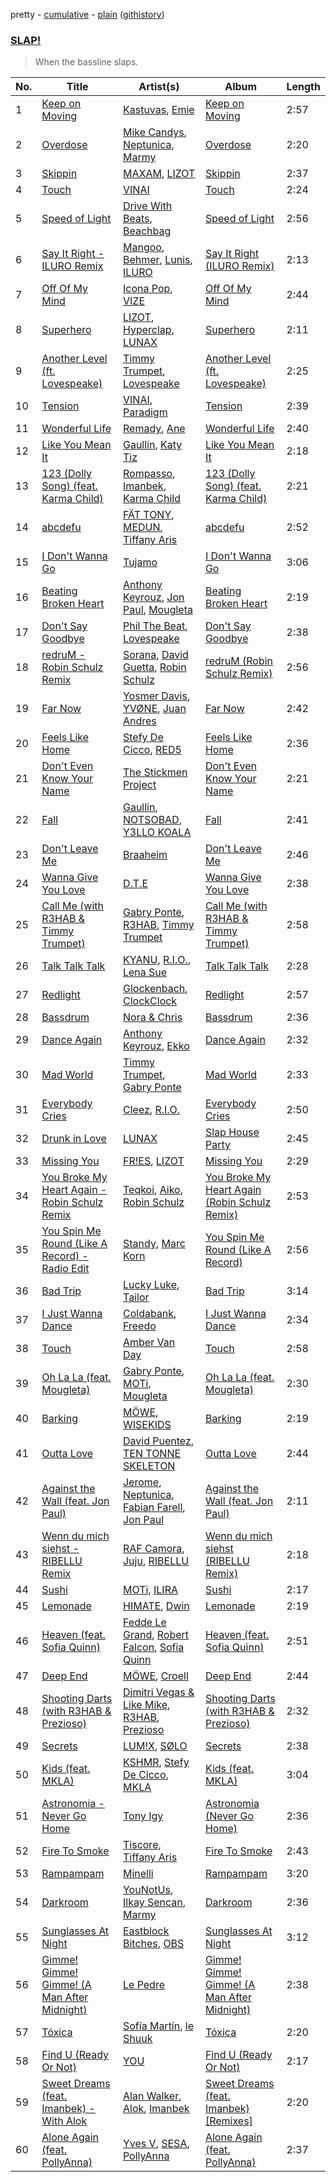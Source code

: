 pretty - [cumulative](/playlists/cumulative/SLAP!.md) - [plain](/playlists/plain/37i9dQZF1DX97SIuADeA1Y) ([githistory](https://github.githistory.xyz/vitokorn/spotify-playlist-archive/blob/master/playlists/plain/37i9dQZF1DX97SIuADeA1Y))

### [SLAP!](https://open.spotify.com/playlist/37i9dQZF1DX97SIuADeA1Y)

> When the bassline slaps.

| No. | Title | Artist(s) | Album | Length |
|---|---|---|---|---|
| 1 | [Keep on Moving](https://open.spotify.com/track/2sHa8ZvrwS2LZagaUM3FN5) | [Kastuvas](https://open.spotify.com/artist/48aqzGnSFeO0t4FKTGmq72), [Emie](https://open.spotify.com/artist/7vMDKdgSZ2Scn4uzFdTDyZ) | [Keep on Moving](https://open.spotify.com/album/3vLlGwZQi5yorSzKAaHVzy) | 2:57 |
| 2 | [Overdose](https://open.spotify.com/track/7d0DnTugSgbAiYtcEkZqWN) | [Mike Candys](https://open.spotify.com/artist/24Sxfn1uAoJmuR9N72drt9), [Neptunica](https://open.spotify.com/artist/5dGsIOepO9ufQlXjW8KrPL), [Marmy](https://open.spotify.com/artist/7GDzOgd5Z7GSqIyfDcVguz) | [Overdose](https://open.spotify.com/album/7zwBtGsBC0pi4ec8tUp6Hr) | 2:20 |
| 3 | [Skippin](https://open.spotify.com/track/6UmkLiuqMDw88HKr9H4B2F) | [MAXAM](https://open.spotify.com/artist/3dBS6HZxtKdJwcNyx9kThH), [LIZOT](https://open.spotify.com/artist/12A83CWwFiyXy90ScLWPIe) | [Skippin](https://open.spotify.com/album/114HqXOv5hLDuk7SVP0XVB) | 2:37 |
| 4 | [Touch](https://open.spotify.com/track/2nCIE2AVFQ1adRVkocdGOp) | [VINAI](https://open.spotify.com/artist/4mrBetqy378Jf1y6NLszlx) | [Touch](https://open.spotify.com/album/5ik87NiTm8sIW95DZjJPUk) | 2:24 |
| 5 | [Speed of Light](https://open.spotify.com/track/7KWepVXoO7Tbo7zWNtjrvC) | [Drive With Beats](https://open.spotify.com/artist/7EvWHkvaWF9QIn04zNDJBa), [Beachbag](https://open.spotify.com/artist/2dZshj2g0klBLuEML2xkWg) | [Speed of Light](https://open.spotify.com/album/4caqXkdm8bmOqRbYOS9hZj) | 2:56 |
| 6 | [Say It Right - ILURO Remix](https://open.spotify.com/track/5ofHoV0ywhsZUOArK1Oa1h) | [Mangoo](https://open.spotify.com/artist/6ObeGN1qTsep95QRNOfNc3), [Behmer](https://open.spotify.com/artist/6UZvJbrEJxkycbgUznMIF9), [Lunis](https://open.spotify.com/artist/1YjaVTeHBlVRRxbk7H30HN), [ILURO](https://open.spotify.com/artist/73BWaJ2QBzDrBjeCnhBzE1) | [Say It Right (ILURO Remix)](https://open.spotify.com/album/6ZEaJiDo55GwRWxtkbG00a) | 2:13 |
| 7 | [Off Of My Mind](https://open.spotify.com/track/1HHnQYqcnlnE9q7LGFFGFj) | [Icona Pop](https://open.spotify.com/artist/1VBflYyxBhnDc9uVib98rw), [VIZE](https://open.spotify.com/artist/09agIJMxCD2k87ys9Al0f0) | [Off Of My Mind](https://open.spotify.com/album/1CAAuVihGJthVufDRUjsQ5) | 2:44 |
| 8 | [Superhero](https://open.spotify.com/track/3SteozIweMB1gbHdCRc4zS) | [LIZOT](https://open.spotify.com/artist/12A83CWwFiyXy90ScLWPIe), [Hyperclap](https://open.spotify.com/artist/5yJGa05i1aPqLi8AMZPAtI), [LUNAX](https://open.spotify.com/artist/7CLsFRcEkn0Amc9VlVOFwR) | [Superhero](https://open.spotify.com/album/2Ki6olxjlOr0OSbUdtqJMO) | 2:11 |
| 9 | [Another Level (ft. Lovespeake)](https://open.spotify.com/track/2jSVBVxFFQY15Ce0V8HUH9) | [Timmy Trumpet](https://open.spotify.com/artist/0CbeG1224FS58EUx4tPevZ), [Lovespeake](https://open.spotify.com/artist/0svmVqwlzmbBfwofH6uGbk) | [Another Level (ft. Lovespeake)](https://open.spotify.com/album/2xeEcUG4blN1kzZYfid0Wd) | 2:25 |
| 10 | [Tension](https://open.spotify.com/track/2mozbqXyO5NOmpOZc9O5s9) | [VINAI](https://open.spotify.com/artist/4mrBetqy378Jf1y6NLszlx), [Paradigm](https://open.spotify.com/artist/6WamMeXO2jN9tUYxSBUclQ) | [Tension](https://open.spotify.com/album/4mt2BPMZLEIwHTl4A8oTGb) | 2:39 |
| 11 | [Wonderful Life](https://open.spotify.com/track/08lo8MO2RVzNRGO6da99RQ) | [Remady](https://open.spotify.com/artist/3JxNeLgMuJI0DEmDt9dLzc), [Ane](https://open.spotify.com/artist/0832DbKyCSpPqX9lkf7aCj) | [Wonderful Life](https://open.spotify.com/album/2Bx9G3XtMsbZRe5TzyYDZd) | 2:40 |
| 12 | [Like You Mean It](https://open.spotify.com/track/76QVxIrCN9n49o1QWE9Be2) | [Gaullin](https://open.spotify.com/artist/1aQwKFn00nswXRDUDipm0K), [Katy Tiz](https://open.spotify.com/artist/2E19mfEFhCr6UgZUYJGOEW) | [Like You Mean It](https://open.spotify.com/album/1qTxHDgm9jc8t0Du3Mmi1K) | 2:18 |
| 13 | [123 (Dolly Song) (feat. Karma Child)](https://open.spotify.com/track/2h4tjVVBuvdwpuNnBq9gt0) | [Rompasso](https://open.spotify.com/artist/7dJzxVffEZI5MuHOJiQB5A), [Imanbek](https://open.spotify.com/artist/5rGrDvrLOV2VV8SCFVGWlj), [Karma Child](https://open.spotify.com/artist/4BThBqcTzRGFRvbddMykk7) | [123 (Dolly Song) (feat. Karma Child)](https://open.spotify.com/album/6fAlql9r2JYYa9biWm8fhi) | 2:21 |
| 14 | [abcdefu](https://open.spotify.com/track/4n7llAzVaSqxAI2TtwqdDr) | [FÄT TONY](https://open.spotify.com/artist/0GB4bpkY7X1MUCCD98huVK), [MEDUN](https://open.spotify.com/artist/31iEFric0QtZxWkPMWCIqM), [Tiffany Aris](https://open.spotify.com/artist/4D4y0HNxJLmJBNXQkrVbHo) | [abcdefu](https://open.spotify.com/album/6DCOsfIWEGFtDlfQ5Y6h8M) | 2:52 |
| 15 | [I Don't Wanna Go](https://open.spotify.com/track/5RQmbhnkrt6llPrxqRsym4) | [Tujamo](https://open.spotify.com/artist/2vVNxGBvKRQMWwI5c8KmYh) | [I Don't Wanna Go](https://open.spotify.com/album/5CuH8Ljl0rFq32hJPJLJCf) | 3:06 |
| 16 | [Beating Broken Heart](https://open.spotify.com/track/2kqMZ9mWxK52aAk1wZFwCn) | [Anthony Keyrouz](https://open.spotify.com/artist/0y4czH6DnvpftiSoy7V3HY), [Jon Paul](https://open.spotify.com/artist/7KxTSiCDnkZfTVKEWzONc9), [Mougleta](https://open.spotify.com/artist/4gmndqcVVyxmzgOunTiuAD) | [Beating Broken Heart](https://open.spotify.com/album/7AzJReocWDkxQaEAAyQ2Cl) | 2:19 |
| 17 | [Don't Say Goodbye](https://open.spotify.com/track/08oSsAh7SdBmtpYg2gBbEm) | [Phil The Beat](https://open.spotify.com/artist/35pKZ36ma78w8aE467fRO9), [Lovespeake](https://open.spotify.com/artist/0svmVqwlzmbBfwofH6uGbk) | [Don't Say Goodbye](https://open.spotify.com/album/4zYrofOKO1c74YCeAl294r) | 2:38 |
| 18 | [redruM - Robin Schulz Remix](https://open.spotify.com/track/6Jl7TcHDKlM8pBfupmRpwp) | [Sorana](https://open.spotify.com/artist/1PnnRNGfichOAfPOn5mVyx), [David Guetta](https://open.spotify.com/artist/1Cs0zKBU1kc0i8ypK3B9ai), [Robin Schulz](https://open.spotify.com/artist/3t5xRXzsuZmMDkQzgOX35S) | [redruM (Robin Schulz Remix)](https://open.spotify.com/album/4nnIvDNj4KOJgN2dAZThea) | 2:56 |
| 19 | [Far Now](https://open.spotify.com/track/5vMsqxQbpdF0GH3EQPmioW) | [Yosmer Davis](https://open.spotify.com/artist/6CEUMeD6b6ciVlq9SMba8B), [YVØNE](https://open.spotify.com/artist/6xS6nOJdYMwNxfWTVSzmZ2), [Juan Andres](https://open.spotify.com/artist/4ggoOoow6qfYNaPCylQpX7) | [Far Now](https://open.spotify.com/album/7ggeVWFsGXx1bdyDEETLQT) | 2:42 |
| 20 | [Feels Like Home](https://open.spotify.com/track/6x3XjDTncGsIhsaLt3EDMx) | [Stefy De Cicco](https://open.spotify.com/artist/5v3JgLiZtNnw6ablRjjNKK), [RED5](https://open.spotify.com/artist/6jOp1yLYpqfTIUmsNL89N7) | [Feels Like Home](https://open.spotify.com/album/6vbvzdOPXxHDhAF4tbkvrF) | 2:36 |
| 21 | [Don't Even Know Your Name](https://open.spotify.com/track/6s3OlLs8Ey8LCol4xaDb6R) | [The Stickmen Project](https://open.spotify.com/artist/13wroZC00C9ix8fUR0JvaY) | [Don't Even Know Your Name](https://open.spotify.com/album/0DOaI2o4EJgG6Yszs6Ki8J) | 2:21 |
| 22 | [Fall](https://open.spotify.com/track/00cSOUQOAsFheNuCPCJiuG) | [Gaullin](https://open.spotify.com/artist/1aQwKFn00nswXRDUDipm0K), [NOTSOBAD](https://open.spotify.com/artist/2aLLYZ0sdqweMEPFUyYIXJ), [Y3LLO KOALA](https://open.spotify.com/artist/7wSw5WtitICEfxFIbK501i) | [Fall](https://open.spotify.com/album/5ksTXHnu5KdVk5eWFIcJLX) | 2:41 |
| 23 | [Don't Leave Me](https://open.spotify.com/track/5I3kFklNvIQX6ovbvahZGy) | [Braaheim](https://open.spotify.com/artist/5yczwlOmRZG3wUEtvLiGBg) | [Don't Leave Me](https://open.spotify.com/album/7hQrFSEgQCmOBYd4s07HZL) | 2:46 |
| 24 | [Wanna Give You Love](https://open.spotify.com/track/4EZ6Os4OuGcjwLGhJ6yJ19) | [D.T.E](https://open.spotify.com/artist/72HNCRVjK93J4ZnCY8rb1q) | [Wanna Give You Love](https://open.spotify.com/album/35ZQJFox2SfKvxIkDyHUYf) | 2:38 |
| 25 | [Call Me (with R3HAB & Timmy Trumpet)](https://open.spotify.com/track/1dt220OBbkTsYz1NLVKIaw) | [Gabry Ponte](https://open.spotify.com/artist/5ENS85nZShljwNgg4wFD7D), [R3HAB](https://open.spotify.com/artist/6cEuCEZu7PAE9ZSzLLc2oQ), [Timmy Trumpet](https://open.spotify.com/artist/0CbeG1224FS58EUx4tPevZ) | [Call Me (with R3HAB & Timmy Trumpet)](https://open.spotify.com/album/3FPgLHoo4FzTPtY8j2HNeQ) | 2:58 |
| 26 | [Talk Talk Talk](https://open.spotify.com/track/1ktSui7aiz9XceMdTDeCUF) | [KYANU](https://open.spotify.com/artist/3VuZZ1n0XGacnz96Ys8mrZ), [R.I.O.](https://open.spotify.com/artist/0Ol3Jol2T3lZZVLNNzWPhj), [Lena Sue](https://open.spotify.com/artist/5rU1E0lbqZTJiUiPTMbv30) | [Talk Talk Talk](https://open.spotify.com/album/2P2GJ1cTTO7tWABUUMwrIE) | 2:28 |
| 27 | [Redlight](https://open.spotify.com/track/24osWl0SQSyHzGyEMdf394) | [Glockenbach](https://open.spotify.com/artist/7GZJ2POiwPZoW7UVYjNj8i), [ClockClock](https://open.spotify.com/artist/4NSzuIc0eGOftqr0tEOhJk) | [Redlight](https://open.spotify.com/album/2xz9ov07OnNqQnXhDTVa1e) | 2:57 |
| 28 | [Bassdrum](https://open.spotify.com/track/2zQDDt8pjlLJdNFPslJ0RQ) | [Nora & Chris](https://open.spotify.com/artist/0YFn3NxI5ooU7IhGvRB5Yg) | [Bassdrum](https://open.spotify.com/album/1KXnZAv96J0lcSZY9WyG47) | 2:36 |
| 29 | [Dance Again](https://open.spotify.com/track/5mG9iopQWcGtc3SnrV3dA5) | [Anthony Keyrouz](https://open.spotify.com/artist/0y4czH6DnvpftiSoy7V3HY), [Ekko](https://open.spotify.com/artist/4QKGlPUIuL7IzE4vsVwIu6) | [Dance Again](https://open.spotify.com/album/2TMMSOhG0eydMUUhrFspPT) | 2:32 |
| 30 | [Mad World](https://open.spotify.com/track/6L5eyrIlO6GkRJAdqQEThe) | [Timmy Trumpet](https://open.spotify.com/artist/0CbeG1224FS58EUx4tPevZ), [Gabry Ponte](https://open.spotify.com/artist/5ENS85nZShljwNgg4wFD7D) | [Mad World](https://open.spotify.com/album/12qv1aPM9tCeCXk56qIqYv) | 2:33 |
| 31 | [Everybody Cries](https://open.spotify.com/track/2loc1fUXmJr8urMqhZOKJ8) | [Cleez](https://open.spotify.com/artist/5YPawz3wh4RMf032MsIJq8), [R.I.O.](https://open.spotify.com/artist/0Ol3Jol2T3lZZVLNNzWPhj) | [Everybody Cries](https://open.spotify.com/album/22UkULGN9jMQruUx7wHBSu) | 2:50 |
| 32 | [Drunk in Love](https://open.spotify.com/track/0rG5jvbdBRAg7paORdTWSe) | [LUNAX](https://open.spotify.com/artist/7CLsFRcEkn0Amc9VlVOFwR) | [Slap House Party](https://open.spotify.com/album/7risiHnzUvnYXey8cpEdoX) | 2:45 |
| 33 | [Missing You](https://open.spotify.com/track/0DuZMXIz67N75PijSWwe7k) | [FR!ES](https://open.spotify.com/artist/6s9IlZhrBJqv3ZCSNzP2Gs), [LIZOT](https://open.spotify.com/artist/12A83CWwFiyXy90ScLWPIe) | [Missing You](https://open.spotify.com/album/192xfJuMno2xekpDB6ngP9) | 2:29 |
| 34 | [You Broke My Heart Again - Robin Schulz Remix](https://open.spotify.com/track/700OjCXjq85Y0gJKS0iLBx) | [Teqkoi](https://open.spotify.com/artist/6fOKLk8GmQ8xKogCRuuAwD), [Aiko](https://open.spotify.com/artist/59SThek9uTINSehGNcgmsi), [Robin Schulz](https://open.spotify.com/artist/3t5xRXzsuZmMDkQzgOX35S) | [You Broke My Heart Again (Robin Schulz Remix)](https://open.spotify.com/album/7auEa8WpxRamWyXGDrzVqj) | 2:53 |
| 35 | [You Spin Me Round (Like A Record) - Radio Edit](https://open.spotify.com/track/5zdbSrKdmK9qDTkqzidcN7) | [Standy](https://open.spotify.com/artist/6v8wyMs1hKeRXrwJF6DVtu), [Marc Korn](https://open.spotify.com/artist/2ds47hSr82tLZR2kS5aNdt) | [You Spin Me Round (Like A Record)](https://open.spotify.com/album/6GnNXKouBmoElIbpAZYnGG) | 2:56 |
| 36 | [Bad Trip](https://open.spotify.com/track/7lFJ0T8zdByaG0cnbsCAgI) | [Lucky Luke](https://open.spotify.com/artist/5ee4yhrWOxaxvL77BoVpVR), [Tailor](https://open.spotify.com/artist/2Qf8oz2NeIs8FVCJSsXkWH) | [Bad Trip](https://open.spotify.com/album/3vBR3knbax4Y8bYpSPrvTo) | 3:14 |
| 37 | [I Just Wanna Dance](https://open.spotify.com/track/5mhExux66DUADHMCP1taBP) | [Coldabank](https://open.spotify.com/artist/3JOvRLynmP4mA6dvlWARoA), [Freedo](https://open.spotify.com/artist/2b6Cbp1cgD0hwisrGbKsZJ) | [I Just Wanna Dance](https://open.spotify.com/album/39Sz5oUK6YZVZ3yM9HWB1Y) | 2:34 |
| 38 | [Touch](https://open.spotify.com/track/0Pebpt5NlciT4arOfAEgvB) | [Amber Van Day](https://open.spotify.com/artist/6NFRBhq9SmNn1FAiRs9AEf) | [Touch](https://open.spotify.com/album/1FAG0GWOUkhCaQB7Pnvcwk) | 2:58 |
| 39 | [Oh La La (feat. Mougleta)](https://open.spotify.com/track/46Dxwh73hkHgPg2NCTCzmt) | [Gabry Ponte](https://open.spotify.com/artist/5ENS85nZShljwNgg4wFD7D), [MOTi](https://open.spotify.com/artist/1vo8zHmO1KzkuU9Xxh6J7W), [Mougleta](https://open.spotify.com/artist/4gmndqcVVyxmzgOunTiuAD) | [Oh La La (feat. Mougleta)](https://open.spotify.com/album/3nt62cBy34uUk2SlkOyvSg) | 2:30 |
| 40 | [Barking](https://open.spotify.com/track/2rlnXj1REcPnuX0zsjTsLY) | [MÖWE](https://open.spotify.com/artist/4S8NmgM7oJ188sKp1waZpy), [WISEKIDS](https://open.spotify.com/artist/6OXzciYkZCsfLnechSnFR2) | [Barking](https://open.spotify.com/album/5DS8dJack2dJ939t7xjaeT) | 2:19 |
| 41 | [Outta Love](https://open.spotify.com/track/0oLBr0Knuo63yDvnq3f5U3) | [David Puentez](https://open.spotify.com/artist/4gSsv9FQDyXx0GUkZYha7v), [TEN TONNE SKELETON](https://open.spotify.com/artist/1xTbla5aaPQxFEMr11yxTA) | [Outta Love](https://open.spotify.com/album/59FlDwNsfaskGibimitsIm) | 2:44 |
| 42 | [Against the Wall (feat. Jon Paul)](https://open.spotify.com/track/3NutS4MdOpsmPLJdRSg8WK) | [Jerome](https://open.spotify.com/artist/4xcDVatLFh6qlcm41er3LV), [Neptunica](https://open.spotify.com/artist/5dGsIOepO9ufQlXjW8KrPL), [Fabian Farell](https://open.spotify.com/artist/4IOhVReVZmK8yRqFgcxDvY), [Jon Paul](https://open.spotify.com/artist/7KxTSiCDnkZfTVKEWzONc9) | [Against the Wall (feat. Jon Paul)](https://open.spotify.com/album/3I3vVLi0siLxu0YH3AvXK8) | 2:11 |
| 43 | [Wenn du mich siehst - RIBELLU Remix](https://open.spotify.com/track/75HcbS3oSzIR5HMD95sDRI) | [RAF Camora](https://open.spotify.com/artist/0Dvx6p8JDyzeOPGmaCIH1L), [Juju](https://open.spotify.com/artist/4sg4no0TXdsrM1s4SVUwNF), [RIBELLU](https://open.spotify.com/artist/2cV70GHs4YKfI5OHSy1mJt) | [Wenn du mich siehst (RIBELLU Remix)](https://open.spotify.com/album/1Hc0aChcGLmdnkSJSz6sdQ) | 2:18 |
| 44 | [Sushi](https://open.spotify.com/track/2kMSfE03xa0kyksSNIfufy) | [MOTi](https://open.spotify.com/artist/1vo8zHmO1KzkuU9Xxh6J7W), [ILIRA](https://open.spotify.com/artist/6mzs66iVW15C5iLt0JLt41) | [Sushi](https://open.spotify.com/album/7LUvu9YDD8yIom5z4yeSdt) | 2:17 |
| 45 | [Lemonade](https://open.spotify.com/track/0BFpkLojqCwHXr6TjdtLIF) | [HIMATE](https://open.spotify.com/artist/5ouyPYGVsZgtOIC8lH0kbc), [Dwin](https://open.spotify.com/artist/00OLN5o0Ba1W6KkjRi5jWd) | [Lemonade](https://open.spotify.com/album/1RG2QbLQEOh3P8D4cMPj5O) | 2:19 |
| 46 | [Heaven (feat. Sofia Quinn)](https://open.spotify.com/track/3V1eIzRyGQpFyt4EAUeZzl) | [Fedde Le Grand](https://open.spotify.com/artist/7dc6hUwyuIhrZdh80eaCEE), [Robert Falcon](https://open.spotify.com/artist/5CVwY7MrkxGF1aM4f1u6Xk), [Sofia Quinn](https://open.spotify.com/artist/7aa9NIJCeJoYtpUL56UH6Q) | [Heaven (feat. Sofia Quinn)](https://open.spotify.com/album/1mpwmzS71USpO99PFvwIGg) | 2:51 |
| 47 | [Deep End](https://open.spotify.com/track/3zKAZWa3KinlGdhm41IG5A) | [MÖWE](https://open.spotify.com/artist/4S8NmgM7oJ188sKp1waZpy), [Croell](https://open.spotify.com/artist/2jMviokIIk0zT936PVqxW1) | [Deep End](https://open.spotify.com/album/3eC6ruJ9HUWNOoozy1GTC1) | 2:44 |
| 48 | [Shooting Darts (with R3HAB & Prezioso)](https://open.spotify.com/track/5yj8QDJ967St7PUG7sFD0n) | [Dimitri Vegas & Like Mike](https://open.spotify.com/artist/73jBynjsVtofjRpdpRAJGk), [R3HAB](https://open.spotify.com/artist/6cEuCEZu7PAE9ZSzLLc2oQ), [Prezioso](https://open.spotify.com/artist/3iMzbvXlgNUpoFccD60bvr) | [Shooting Darts (with R3HAB & Prezioso)](https://open.spotify.com/album/27b3Ufr52LTyphs8s3PEZB) | 2:32 |
| 49 | [Secrets](https://open.spotify.com/track/5xjXfai7bW503D99N7ofqb) | [LUM!X](https://open.spotify.com/artist/0TKFPt9w0AAEnhB9bd0pLy), [SØLO](https://open.spotify.com/artist/0LegaEKnTucYuEeaanHub7) | [Secrets](https://open.spotify.com/album/2RXRJ75O6KCXHWgIaM2kov) | 2:38 |
| 50 | [Kids (feat. MKLA)](https://open.spotify.com/track/3rgTS3933lMWoPiN6CW4qY) | [KSHMR](https://open.spotify.com/artist/2wX6xSig4Rig5kZU6ePlWe), [Stefy De Cicco](https://open.spotify.com/artist/5v3JgLiZtNnw6ablRjjNKK), [MKLA](https://open.spotify.com/artist/57Vnemieu10x71jR2UWc4o) | [Kids (feat. MKLA)](https://open.spotify.com/album/3iYUmg1PpY33KH7QW0goe1) | 3:04 |
| 51 | [Astronomia - Never Go Home](https://open.spotify.com/track/5WYB4aZkflwjAApBoDCYkz) | [Tony Igy](https://open.spotify.com/artist/2jpQ0ywffgVHhZFQNWaWYW) | [Astronomia (Never Go Home)](https://open.spotify.com/album/1bJePA8XUWVDi1e0w6FhWq) | 2:36 |
| 52 | [Fire To Smoke](https://open.spotify.com/track/0wpEtERZ78hweuJCWD9eAE) | [Tiscore](https://open.spotify.com/artist/2tOS3f6iaWspDI0WUowsZI), [Tiffany Aris](https://open.spotify.com/artist/4D4y0HNxJLmJBNXQkrVbHo) | [Fire To Smoke](https://open.spotify.com/album/5DZveTrXrFJSbYk2xSaADW) | 2:43 |
| 53 | [Rampampam](https://open.spotify.com/track/1esZgaqm0YKN87CIP3orJ3) | [Minelli](https://open.spotify.com/artist/5T0j6On1EthT2QVNXh8vqc) | [Rampampam](https://open.spotify.com/album/2T8Pt4GzZ0CgaFeEugC1Zj) | 3:20 |
| 54 | [Darkroom](https://open.spotify.com/track/41f0NEYvnCWC8rW0TeQmEy) | [YouNotUs](https://open.spotify.com/artist/67ghKnycRX6VM1xfqJSMlH), [Ilkay Sencan](https://open.spotify.com/artist/5deLgmgAEgy8UHOfJ9Dj8w), [Marmy](https://open.spotify.com/artist/7GDzOgd5Z7GSqIyfDcVguz) | [Darkroom](https://open.spotify.com/album/41Dkv1wi7AreaeUyNfBY0k) | 2:36 |
| 55 | [Sunglasses At Night](https://open.spotify.com/track/1kwJP2mZ7NSFvtuAxqtCED) | [Eastblock Bitches](https://open.spotify.com/artist/5ujBuZtDUrPORHkAyQJTjP), [OBS](https://open.spotify.com/artist/5pT9S3KV5SqnzKHpSYf3ko) | [Sunglasses At Night](https://open.spotify.com/album/3BklSlx3ybgKU4a9d4BhTP) | 3:12 |
| 56 | [Gimme! Gimme! Gimme! (A Man After Midnight)](https://open.spotify.com/track/114y6mYBzuec5xUBUZ56lg) | [Le Pedre](https://open.spotify.com/artist/2nwk9rtXu9sJ4sh8LLyDUE) | [Gimme! Gimme! Gimme! (A Man After Midnight)](https://open.spotify.com/album/2huyFjU98NZADNSnh7uerA) | 2:38 |
| 57 | [Tóxica](https://open.spotify.com/track/2xXgN2GQLSQcZ4Bzad0NaM) | [Sofía Martín](https://open.spotify.com/artist/7oWRB45H5Usj3JVKeCwsus), [le Shuuk](https://open.spotify.com/artist/7bH17jyjkwMPMh9AS8EH0u) | [Tóxica](https://open.spotify.com/album/0yBwP7KmTOqkzhLDzUfQRe) | 2:20 |
| 58 | [Find U (Ready Or Not)](https://open.spotify.com/track/2MAoL7dgDHVwQTZ5eRhazJ) | [YOU](https://open.spotify.com/artist/266PvBAoJzPdxt3dgkEsBW) | [Find U (Ready Or Not)](https://open.spotify.com/album/519IjT6psFBPMdjMePkkbK) | 2:17 |
| 59 | [Sweet Dreams (feat. Imanbek) - With Alok](https://open.spotify.com/track/5mnidOH84oGj82xBcypP2j) | [Alan Walker](https://open.spotify.com/artist/7vk5e3vY1uw9plTHJAMwjN), [Alok](https://open.spotify.com/artist/0NGAZxHanS9e0iNHpR8f2W), [Imanbek](https://open.spotify.com/artist/5rGrDvrLOV2VV8SCFVGWlj) | [Sweet Dreams (feat. Imanbek) [Remixes]](https://open.spotify.com/album/5LKrGd8oU56PLe793imghr) | 2:20 |
| 60 | [Alone Again (feat. PollyAnna)](https://open.spotify.com/track/1xqbdoQipgmgFnGpCAtfrz) | [Yves V](https://open.spotify.com/artist/47BEc2RoW53owMyxacXWdV), [SESA](https://open.spotify.com/artist/7HgOnmGGMNtNOzo6Rbs1fQ), [PollyAnna](https://open.spotify.com/artist/3mRSi79NwnlKaOH8vFxBVL) | [Alone Again (feat. PollyAnna)](https://open.spotify.com/album/4C37xotyTsiNmWBppkv6cO) | 2:37 |